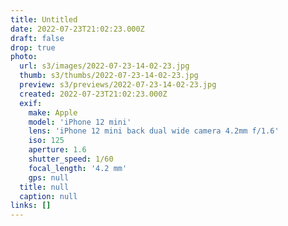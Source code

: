 ```yaml
---
title: Untitled
date: 2022-07-23T21:02:23.000Z
draft: false
drop: true
photo:
  url: s3/images/2022-07-23-14-02-23.jpg
  thumb: s3/thumbs/2022-07-23-14-02-23.jpg
  preview: s3/previews/2022-07-23-14-02-23.jpg
  created: 2022-07-23T21:02:23.000Z
  exif:
    make: Apple
    model: 'iPhone 12 mini'
    lens: 'iPhone 12 mini back dual wide camera 4.2mm f/1.6'
    iso: 125
    aperture: 1.6
    shutter_speed: 1/60
    focal_length: '4.2 mm'
    gps: null
  title: null
  caption: null
links: []
---
```

